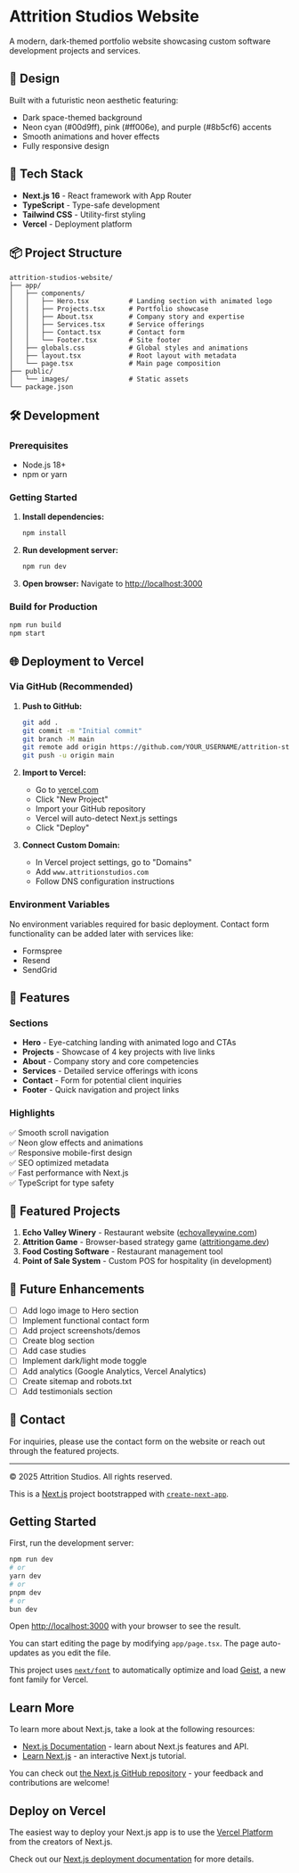 # Attrition Studios Website

A modern, dark-themed portfolio website showcasing custom software development projects and services.

## 🎨 Design

Built with a futuristic neon aesthetic featuring:
- Dark space-themed background
- Neon cyan (#00d9ff), pink (#ff006e), and purple (#8b5cf6) accents
- Smooth animations and hover effects
- Fully responsive design

## 🚀 Tech Stack

- **Next.js 16** - React framework with App Router
- **TypeScript** - Type-safe development
- **Tailwind CSS** - Utility-first styling
- **Vercel** - Deployment platform

## 📦 Project Structure

```
attrition-studios-website/
├── app/
│   ├── components/
│   │   ├── Hero.tsx          # Landing section with animated logo
│   │   ├── Projects.tsx      # Portfolio showcase
│   │   ├── About.tsx         # Company story and expertise
│   │   ├── Services.tsx      # Service offerings
│   │   ├── Contact.tsx       # Contact form
│   │   └── Footer.tsx        # Site footer
│   ├── globals.css           # Global styles and animations
│   ├── layout.tsx            # Root layout with metadata
│   └── page.tsx              # Main page composition
├── public/
│   └── images/               # Static assets
└── package.json
```

## 🛠️ Development

### Prerequisites

- Node.js 18+ 
- npm or yarn

### Getting Started

1. **Install dependencies:**
   ```bash
   npm install
   ```

2. **Run development server:**
   ```bash
   npm run dev
   ```

3. **Open browser:**
   Navigate to [http://localhost:3000](http://localhost:3000)

### Build for Production

```bash
npm run build
npm start
```

## 🌐 Deployment to Vercel

### Via GitHub (Recommended)

1. **Push to GitHub:**
   ```bash
   git add .
   git commit -m "Initial commit"
   git branch -M main
   git remote add origin https://github.com/YOUR_USERNAME/attrition-studios-website.git
   git push -u origin main
   ```

2. **Import to Vercel:**
   - Go to [vercel.com](https://vercel.com)
   - Click "New Project"
   - Import your GitHub repository
   - Vercel will auto-detect Next.js settings
   - Click "Deploy"

3. **Connect Custom Domain:**
   - In Vercel project settings, go to "Domains"
   - Add `www.attritionstudios.com`
   - Follow DNS configuration instructions

### Environment Variables

No environment variables required for basic deployment. Contact form functionality can be added later with services like:
- Formspree
- Resend
- SendGrid

## 📄 Features

### Sections

- **Hero** - Eye-catching landing with animated logo and CTAs
- **Projects** - Showcase of 4 key projects with live links
- **About** - Company story and core competencies
- **Services** - Detailed service offerings with icons
- **Contact** - Form for potential client inquiries
- **Footer** - Quick navigation and project links

### Highlights

✅ Smooth scroll navigation  
✅ Neon glow effects and animations  
✅ Responsive mobile-first design  
✅ SEO optimized metadata  
✅ Fast performance with Next.js  
✅ TypeScript for type safety  

## 🎯 Featured Projects

1. **Echo Valley Winery** - Restaurant website ([echovalleywine.com](https://www.echovalleywine.com))
2. **Attrition Game** - Browser-based strategy game ([attritiongame.dev](https://www.attritiongame.dev))
3. **Food Costing Software** - Restaurant management tool
4. **Point of Sale System** - Custom POS for hospitality (in development)

## 📝 Future Enhancements

- [ ] Add logo image to Hero section
- [ ] Implement functional contact form
- [ ] Add project screenshots/demos
- [ ] Create blog section
- [ ] Add case studies
- [ ] Implement dark/light mode toggle
- [ ] Add analytics (Google Analytics, Vercel Analytics)
- [ ] Create sitemap and robots.txt
- [ ] Add testimonials section

## 🤝 Contact

For inquiries, please use the contact form on the website or reach out through the featured projects.

---

© 2025 Attrition Studios. All rights reserved.

This is a [Next.js](https://nextjs.org) project bootstrapped with [`create-next-app`](https://nextjs.org/docs/app/api-reference/cli/create-next-app).

## Getting Started

First, run the development server:

```bash
npm run dev
# or
yarn dev
# or
pnpm dev
# or
bun dev
```

Open [http://localhost:3000](http://localhost:3000) with your browser to see the result.

You can start editing the page by modifying `app/page.tsx`. The page auto-updates as you edit the file.

This project uses [`next/font`](https://nextjs.org/docs/app/building-your-application/optimizing/fonts) to automatically optimize and load [Geist](https://vercel.com/font), a new font family for Vercel.

## Learn More

To learn more about Next.js, take a look at the following resources:

- [Next.js Documentation](https://nextjs.org/docs) - learn about Next.js features and API.
- [Learn Next.js](https://nextjs.org/learn) - an interactive Next.js tutorial.

You can check out [the Next.js GitHub repository](https://github.com/vercel/next.js) - your feedback and contributions are welcome!

## Deploy on Vercel

The easiest way to deploy your Next.js app is to use the [Vercel Platform](https://vercel.com/new?utm_medium=default-template&filter=next.js&utm_source=create-next-app&utm_campaign=create-next-app-readme) from the creators of Next.js.

Check out our [Next.js deployment documentation](https://nextjs.org/docs/app/building-your-application/deploying) for more details.

